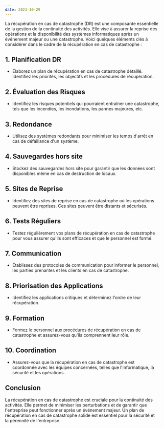 ```yaml
---
date: 2023-10-29
---
```


La récupération en cas de catastrophe (DR) est une composante essentielle de la gestion de la continuité des activités. Elle vise à assurer la reprise des opérations et la disponibilité des systèmes informatiques après un événement majeur ou une catastrophe. Voici quelques éléments clés à considérer dans le cadre de la récupération en cas de catastrophe :

## 1. Planification DR

- Élaborez un plan de récupération en cas de catastrophe détaillé. Identifiez les priorités, les objectifs et les procédures de récupération.

## 2. Évaluation des Risques

- Identifiez les risques potentiels qui pourraient entraîner une catastrophe, tels que les incendies, les inondations, les pannes majeures, etc.

## 3. Redondance

- Utilisez des systèmes redondants pour minimiser les temps d'arrêt en cas de défaillance d'un système.

## 4. Sauvegardes hors site

- Stockez des sauvegardes hors site pour garantir que les données sont disponibles même en cas de destruction de locaux.

## 5. Sites de Reprise

- Identifiez des sites de reprise en cas de catastrophe où les opérations peuvent être reprises. Ces sites peuvent être distants et sécurisés.

## 6. Tests Réguliers

- Testez régulièrement vos plans de récupération en cas de catastrophe pour vous assurer qu'ils sont efficaces et que le personnel est formé.

## 7. Communication

- Établissez des protocoles de communication pour informer le personnel, les parties prenantes et les clients en cas de catastrophe.

## 8. Priorisation des Applications

- Identifiez les applications critiques et déterminez l'ordre de leur récupération.

## 9. Formation

- Formez le personnel aux procédures de récupération en cas de catastrophe et assurez-vous qu'ils comprennent leur rôle.

## 10. Coordination

- Assurez-vous que la récupération en cas de catastrophe est coordonnée avec les équipes concernées, telles que l'informatique, la sécurité et les opérations.

## Conclusion

La récupération en cas de catastrophe est cruciale pour la continuité des activités. Elle permet de minimiser les perturbations et de garantir que l'entreprise peut fonctionner après un événement majeur. Un plan de récupération en cas de catastrophe solide est essentiel pour la sécurité et la pérennité de l'entreprise.
